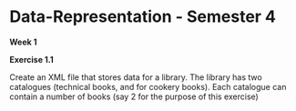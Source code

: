 # Data-Representation - Semester 4

**Week 1**

**Exercise 1.1**

Create an XML file that stores data for a library. 
The library has two catalogues (technical books, and for cookery books).
Each catalogue can contain a number of books (say 2 for the purpose of this exercise)